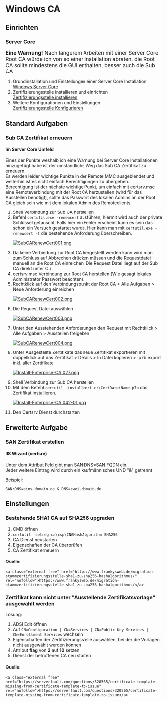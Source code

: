 # Windows CA

## <span class="mw-headline" id="bkmrk-einrichten-1">Einrichten</span>

### <span class="mw-headline" id="bkmrk-server-core-1">Server Core</span>

<big>**Eine Warnung!** Nach längerem Arbeiten mit einer Server Core Root CA würde ich von so einer Installation abraten, die Root CA sollte mindestens die GUI enthalten, besser auch die Sub CA</big>

1. Grundinstallation und Einstellungen einer Server Core Installation  
    [Windows Server Core](https://wiki.eidolf.de/index.php/Windows_Server_Core "Windows Server Core")
2. Zertifizierungsstelle installieren und einrichten  
    [Zertifizierungsstelle installieren](https://wiki.eidolf.de/index.php/Zertifizierungsstelle_installieren "Zertifizierungsstelle installieren")
3. Weitere Konfigurationen und Einstellungen  
    [Zertifizierungsstelle Konfigurieren](https://wiki.eidolf.de/index.php/Zertifizierungsstelle_Konfigurieren "Zertifizierungsstelle Konfigurieren")

## <span class="mw-headline" id="bkmrk-standard-aufgaben-1">Standard Aufgaben</span>

### <span class="mw-headline" id="bkmrk-sub-ca-zertifikat-er-1">Sub CA Zertifikat erneuern</span>

#### <span class="mw-headline" id="bkmrk-im-server-core-umfel-1">Im Server Core Umfeld</span>

Eines der Punkte weshalb ich eine Warnung bei Server Core Installationen hinzugefügt habe ist der umständliche Weg das Sub CA Zertifikat zu erneuern.  
Es werden leider wichtige Punkte in der Remote MMC ausgeblendet und weiterhin ist es nicht einfach Berechtigungen zu übergeben.  
Berechtigung ist der nächste wichtige Punkt, um einfach mit certsrv.msc eine Remoteverbindung mit der Root CA herzustellen (wird für das Ausstellen benötigt), sollte das Passwort des lokalen Admins an der Root CA gleich sein wie mit dem lokalen Admin des Remoteclients.

1. Shell Verbindung zur Sub CA herstellen
2. Befehl `certutil.exe -renewcert` ausführen, hiermit wird auch der private Schlüssel getauscht. Falls hier ein Fehler erscheint kann es sein das schon ein Versuch gestartet wurde. Hier kann man mit `certutil.exe -renewcert -f` die bestehende Anforderung überschreiben. <dl><dt>[![SubCARenewCert001.png](https://wiki.eidolf.de/images/b/bb/SubCARenewCert001.png)](https://wiki.eidolf.de/index.php/Datei:SubCARenewCert001.png)</dt></dl>
3. Da keine Verbindung zur Root CA hergestellt werden kann wird man zum Schluss auf Abbrechen drücken müssen und die Requestdatei manuell an die Root CA einreichen. Die Request Datei liegt auf der Sub CA direkt unter C:\\
4. certsrv.msc Verbindung zur Root CA herstellen (Wie gesagt lokales Administrator Passwort beachten).
5. Rechtklick auf den Verbindungspunkt der Root CA &gt; Alle Aufgaben &gt; Neue Anforderung einreichen <dl><dt>[![SubCARenewCert002.png](https://wiki.eidolf.de/images/b/b0/SubCARenewCert002.png)](https://wiki.eidolf.de/index.php/Datei:SubCARenewCert002.png)</dt></dl>
6. Die Request Datei auswählen <dl><dt>[![SubCARenewCert003.png](https://wiki.eidolf.de/images/1/16/SubCARenewCert003.png)](https://wiki.eidolf.de/index.php/Datei:SubCARenewCert003.png)</dt></dl>
7. Unter den Ausstehenden Anforderungen den Request mit Rechtklick &gt; Alle Aufgaben &gt; Ausstellen freigeben <dl><dt>[![SubCARenewCert004.png](https://wiki.eidolf.de/images/0/09/SubCARenewCert004.png)](https://wiki.eidolf.de/index.php/Datei:SubCARenewCert004.png)</dt></dl>
8. Unter Ausgestellte Zertifikate das neue Zertifikat exportieren mit doppelklick auf das Zertifikat &gt; Details &gt; In Datei kopieren &gt; .p7b export inkl. aller Zertifikate <dl><dt>[![Install-Enterprise-CA 027.png](https://wiki.eidolf.de/images/1/14/Install-Enterprise-CA_027.png)](https://wiki.eidolf.de/index.php/Datei:Install-Enterprise-CA_027.png)</dt></dl>
9. Shell Verbindung zur Sub CA herstellen
10. Mit dem Befehl `certutil -installcert c:\CertDateiName.p7b` das Zertifikat installieren. <dl><dt>[![Install-Enterprise-CA 042-01.png](https://wiki.eidolf.de/images/5/57/Install-Enterprise-CA_042-01.png)](https://wiki.eidolf.de/index.php/Datei:Install-Enterprise-CA_042-01.png)</dt></dl>
11. Den Certsrv Dienst durchstarten

## <span class="mw-headline" id="bkmrk-erweiterte-aufgabe-1">Erweiterte Aufgabe</span>

### <span class="mw-headline" id="bkmrk-san-zertifikat-erste-1">SAN Zertifikat erstellen</span>

#### <span id="bkmrk-"></span><span class="mw-headline" id="bkmrk-iis-wizard-%28certsrv%29-1">IIS Wizard (certsrv)</span>

Unter dem Attribut Feld gibt man SAN:DNS=SAN.FQDN ein.  
Jeder weitere Eintrag wird durch ein kaufmännisches UND "&amp;" getrennt

Beispiel:

```
SAN:DNS=eins.domain.de & DNS=zwei.domain.de
```

## <span class="mw-headline" id="bkmrk-einstellungen-1">Einstellungen</span>

### <span class="mw-headline" id="bkmrk-bestehende-sha1-ca-a-1">Bestehende SHA1 CA auf SHA256 upgraden</span>

1. CMD öffnen
2. `certutil -setreg ca\csp\CNGHashAlgorithm SHA256`
3. CA Dienst neustarten
4. Eigenschaften der CA überprüfen
5. CA Zertifikat erneuern

#### <span class="mw-headline" id="bkmrk-quelle%3A-1">Quelle:</span>

```
<a class="external free" href="https://www.frankysweb.de/migration-stammzertifizierungsstelle-sha1-zu-sha256-hashalgorithmus/" rel="nofollow">https://www.frankysweb.de/migration-stammzertifizierungsstelle-sha1-zu-sha256-hashalgorithmus/</a>
```

### <span id="bkmrk--1"></span><span class="mw-headline" id="bkmrk-zertifikat-kann-nich-1">Zertifikat kann nicht unter "Ausstellende Zertifikatsvorlage" ausgewählt werden</span>

Lösung:

1. ADSI Edit öffnen
2. Auf `CN=Configuration | CN=Services | CN=Public Key Services | CN=Enrollment Services` wechseln
3. Eigenschaften der Zertifizierungsstelle auswählen, bei der die Vorlagen nicht ausgewählt werden können
4. Attribut **flag** von **2** auf **10** setzen
5. Dienst der betroffenen CA neu starten

#### <span class="mw-headline" id="bkmrk-quelle%3A-3">Quelle:</span>

```
<a class="external free" href="https://serverfault.com/questions/320565/certificate-template-missing-from-certificate-template-to-issue" rel="nofollow">https://serverfault.com/questions/320565/certificate-template-missing-from-certificate-template-to-issue</a>
```